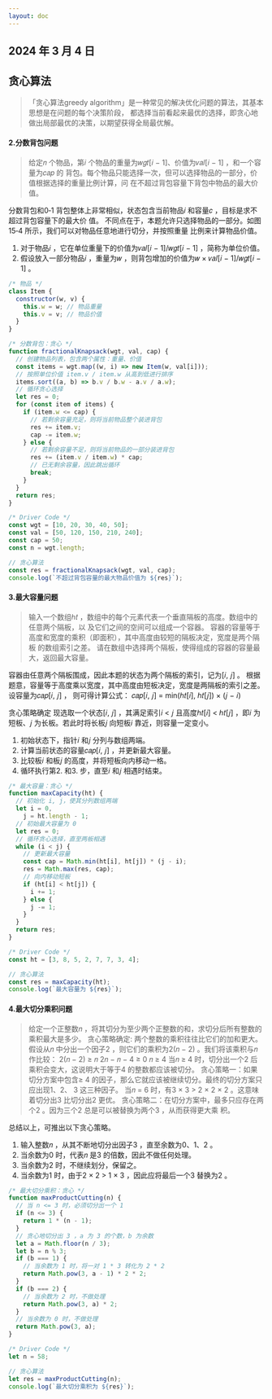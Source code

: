 ```yaml
---
layout: doc
---
```


## 2024 年 3 月 4 日
## 贪心算法
> 「贪心算法greedy algorithm」是一种常见的解决优化问题的算法，其基本思想是在问题的每个决策阶段， 
   都选择当前看起来最优的选择，即贪心地做出局部最优的决策，以期望获得全局最优解。

#### 2.分数背包问题
> 给定𝑛 个物品，第𝑖 个物品的重量为𝑤𝑔𝑡[𝑖 − 1]、价值为𝑣𝑎𝑙[𝑖 − 1] ，和一个容量为𝑐𝑎𝑝 的
背包。每个物品只能选择一次，但可以选择物品的一部分，价值根据选择的重量比例计算，问
在不超过背包容量下背包中物品的最大价值。

分数背包和0‑1 背包整体上非常相似，状态包含当前物品𝑖 和容量𝑐 ，目标是求不超过背包容量下的最大价
值。
不同点在于，本题允许只选择物品的一部分。如图15‑4 所示，我们可以对物品任意地进行切分，并按照重量
比例来计算物品价值。
1. 对于物品𝑖 ，它在单位重量下的价值为𝑣𝑎𝑙[𝑖 − 1]/𝑤𝑔𝑡[𝑖 − 1] ，简称为单位价值。
2. 假设放入一部分物品𝑖 ，重量为𝑤 ，则背包增加的价值为𝑤 × 𝑣𝑎𝑙[𝑖 − 1]/𝑤𝑔𝑡[𝑖 − 1] 。
```js
/* 物品 */
class Item {
  constructor(w, v) {
    this.w = w; // 物品重量
    this.v = v; // 物品价值
  }
}

/* 分数背包：贪心 */
function fractionalKnapsack(wgt, val, cap) {
  // 创建物品列表，包含两个属性：重量、价值
  const items = wgt.map((w, i) => new Item(w, val[i]));
  // 按照单位价值 item.v / item.w 从高到低进行排序
  items.sort((a, b) => b.v / b.w - a.v / a.w);
  // 循环贪心选择
  let res = 0;
  for (const item of items) {
    if (item.w <= cap) {
      // 若剩余容量充足，则将当前物品整个装进背包
      res += item.v;
      cap -= item.w;
    } else {
      // 若剩余容量不足，则将当前物品的一部分装进背包
      res += (item.v / item.w) * cap;
      // 已无剩余容量，因此跳出循环
      break;
    }
  }
  return res;
}

/* Driver Code */
const wgt = [10, 20, 30, 40, 50];
const val = [50, 120, 150, 210, 240];
const cap = 50;
const n = wgt.length;

// 贪心算法
const res = fractionalKnapsack(wgt, val, cap);
console.log(`不超过背包容量的最大物品价值为 ${res}`);

```

#### 3.最大容量问题
> 输入一个数组ℎ𝑡 ，数组中的每个元素代表一个垂直隔板的高度。数组中的任意两个隔板，以
及它们之间的空间可以组成一个容器。
容器的容量等于高度和宽度的乘积（即面积），其中高度由较短的隔板决定，宽度是两个隔板
的数组索引之差。
请在数组中选择两个隔板，使得组成的容器的容量最大，返回最大容量。

容器由任意两个隔板围成，因此本题的状态为两个隔板的索引，记为[𝑖, 𝑗] 。
根据题意，容量等于高度乘以宽度，其中高度由短板决定，宽度是两隔板的索引之差。设容量为𝑐𝑎𝑝[𝑖, 𝑗] ，
则可得计算公式：
𝑐𝑎𝑝[𝑖, 𝑗] = min(ℎ𝑡[𝑖], ℎ𝑡[𝑗]) × (𝑗 − 𝑖)

贪心策略确定
现选取一个状态[𝑖, 𝑗] ，其满足索引𝑖 < 𝑗 且高度ℎ𝑡[𝑖] < ℎ𝑡[𝑗]
，即𝑖 为短板、𝑗 为长板。若此时将长板𝑗 向短板𝑖 靠近，则容量一定变小。
1. 初始状态下，指针𝑖 和𝑗 分列与数组两端。
2. 计算当前状态的容量𝑐𝑎𝑝[𝑖, 𝑗] ，并更新最大容量。
3. 比较板𝑖 和板𝑗 的高度，并将短板向内移动一格。
4. 循环执行第2. 和3. 步，直至𝑖 和𝑗 相遇时结束。

```js
/* 最大容量：贪心 */
function maxCapacity(ht) {
  // 初始化 i, j，使其分列数组两端
  let i = 0,
    j = ht.length - 1;  
  // 初始最大容量为 0
  let res = 0;
  // 循环贪心选择，直至两板相遇
  while (i < j) {
    // 更新最大容量
    const cap = Math.min(ht[i], ht[j]) * (j - i);
    res = Math.max(res, cap);
    // 向内移动短板
    if (ht[i] < ht[j]) {
      i += 1;
    } else {
      j -= 1;
    }
  }
  return res;
}

/* Driver Code */
const ht = [3, 8, 5, 2, 7, 7, 3, 4];

// 贪心算法
const res = maxCapacity(ht);
console.log(`最大容量为 ${res}`);
```

#### 4.最大切分乘积问题
> 给定一个正整数𝑛 ，将其切分为至少两个正整数的和，求切分后所有整数的乘积最大是多少。
贪心策略确定:
两个整数的乘积往往比它们的加和更大。假设从𝑛 中分出一个因子2 ，则它们的乘积为2(𝑛 − 2)
。我们将该乘积与𝑛 作比较：
2(𝑛 − 2) ≥ 𝑛
2𝑛 − 𝑛 − 4 ≥ 0
𝑛 ≥ 4
当𝑛 ≥ 4 时，切分出一个2 后乘积会变大，这说明大于等于4 的整数都应该被切分。
贪心策略一：如果切分方案中包含≥ 4 的因子，那么它就应该被继续切分。最终的切分方案只应出现1、2、
3 这三种因子。
当𝑛 = 6 时，有3 × 3 > 2 × 2 × 2 。这意味着切分出3 比切分出2 更优。
贪心策略二：在切分方案中，最多只应存在两个2 。因为三个2 总是可以被替换为两个3 ，从而获得更大乘
积。

总结以上，可推出以下贪心策略。
1. 输入整数𝑛 ，从其不断地切分出因子3 ，直至余数为0、1、2 。
2. 当余数为0 时，代表𝑛 是3 的倍数，因此不做任何处理。
3. 当余数为2 时，不继续划分，保留之。
4. 当余数为1 时，由于2 × 2 > 1 × 3 ，因此应将最后一个3 替换为2 。

```js
/* 最大切分乘积：贪心 */
function maxProductCutting(n) {
  // 当 n <= 3 时，必须切分出一个 1
  if (n <= 3) {
    return 1 * (n - 1);
  }
  // 贪心地切分出 3 ，a 为 3 的个数，b 为余数
  let a = Math.floor(n / 3);
  let b = n % 3;
  if (b === 1) {
    // 当余数为 1 时，将一对 1 * 3 转化为 2 * 2
    return Math.pow(3, a - 1) * 2 * 2;
  }
  if (b === 2) {
    // 当余数为 2 时，不做处理
    return Math.pow(3, a) * 2;
  }
  // 当余数为 0 时，不做处理
  return Math.pow(3, a);
}

/* Driver Code */
let n = 58;

// 贪心算法
let res = maxProductCutting(n);
console.log(`最大切分乘积为 ${res}`);
```